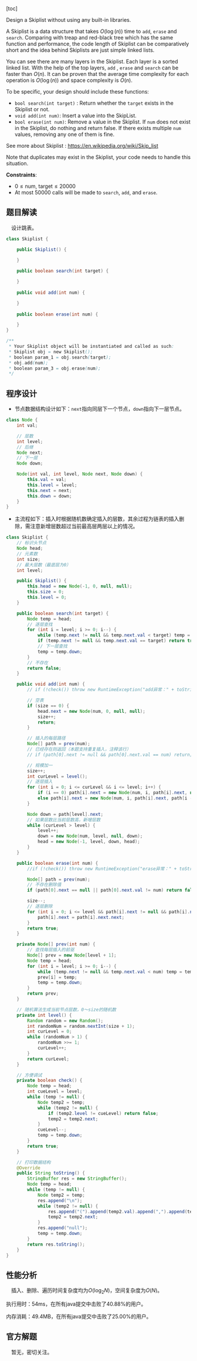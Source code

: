 [toc]

Design a Skiplist without using any built-in libraries.

A Skiplist is a data structure that takes $O(\log(n))$ time to `add`, `erase` and `search`. Comparing with treap and red-black tree which has the same function and performance, the code length of Skiplist can be comparatively short and the idea behind Skiplists are just simple linked lists.

You can see there are many layers in the Skiplist. Each layer is a sorted linked list. With the help of the top layers, `add` , `erase` and `search` can be faster than $O(n)$. It can be proven that the average time complexity for each operation is $O(\log(n))$ and space complexity is $O(n)$.

To be specific, your design should include these functions:

* `bool search(int target)` : Return whether the `target` exists in the Skiplist or not.
* `void add(int num)`: Insert a value into the SkipList. 
* `bool erase(int num)`: Remove a value in the Skiplist. If `num` does not exist in the Skiplist, do nothing and return false. If there exists multiple `num` values, removing any one of them is fine.

See more about Skiplist : https://en.wikipedia.org/wiki/Skip_list

Note that duplicates may exist in the Skiplist, your code needs to handle this situation.



**Constraints**:

* $0 \le \text{num, target} \le 20000$
* At most $50000$ calls will be made to `search`, `add`, and `erase`.



## 题目解读

&emsp;设计跳表。

```java
class Skiplist {

    public Skiplist() {

    }
    
    public boolean search(int target) {

    }
    
    public void add(int num) {

    }
    
    public boolean erase(int num) {

    }
}

/**
 * Your Skiplist object will be instantiated and called as such:
 * Skiplist obj = new Skiplist();
 * boolean param_1 = obj.search(target);
 * obj.add(num);
 * boolean param_3 = obj.erase(num);
 */
```

## 程序设计

* 节点数据结构设计如下：`next`指向同层下一个节点，`down`指向下一层节点。

```java
class Node {
    int val;

    // 层数
    int level;
    // 后继
    Node next;
    // 下一层
    Node down;

    Node(int val, int level, Node next, Node down) {
        this.val = val;
        this.level = level;
        this.next = next;
        this.down = down;
    }
}
```

* 主流程如下：插入时根据随机数确定插入的层数，其余过程为链表的插入删除，需注意新增层数超过当前最高层两层以上的情况。

```java
class Skiplist {
    // 标识头节点
    Node head;
    // 元素数
    int size;
    // 最大层数（最底层为0）
    int level;

    public Skiplist() {
        this.head = new Node(-1, 0, null, null);
        this.size = 0;
        this.level = 0;
    }

    public boolean search(int target) {
        Node temp = head;
        // 逐层查找
        for (int i = level; i >= 0; i--) {
            while (temp.next != null && temp.next.val < target) temp = temp.next;
            if (temp.next != null && temp.next.val == target) return true;
            // 下一层查找
            temp = temp.down;
        }
        // 不存在
        return false;
    }

    public void add(int num) {
        // if (!check()) throw new RuntimeException("add异常：" + toString());

        // 空表
        if (size == 0) {
            head.next = new Node(num, 0, null, null);
            size++;
            return;
        }

        // 插入的每层路径
        Node[] path = prev(num);
        // 已经存在则返回（本题支持重复插入，注释该行）
        // if (path[0].next != null && path[0].next.val == num) return;

        // 规模加一
        size++;
        int curLevel = level();
        // 逐层插入
        for (int i = 0; i <= curLevel && i <= level; i++) {
            if (i == 0) path[i].next = new Node(num, i, path[i].next, null);
            else path[i].next = new Node(num, i, path[i].next, path[i - 1].next);
        }

        Node down = path[level].next;
        // 如果层数比当前层数高，新增层数
        while (curLevel > level) {
            level++;
            down = new Node(num, level, null, down);
            head = new Node(-1, level, down, head);
        }
    }

    public boolean erase(int num) {
        //if (!check()) throw new RuntimeException("erase异常：" + toString());

        Node[] path = prev(num);
        // 不存在删除值
        if (path[0].next == null || path[0].next.val != num) return false;

        size--;
        // 逐层删除
        for (int i = 0; i <= level && path[i].next != null && path[i].next.val == num; i++) {
            path[i].next = path[i].next.next;
        }
        return true;
    }

    private Node[] prev(int num) {
        // 查找每层插入的前驱
        Node[] prev = new Node[level + 1];
        Node temp = head;
        for (int i = level; i >= 0; i--) {
            while (temp.next != null && temp.next.val < num) temp = temp.next;
            prev[i] = temp;
            temp = temp.down;
        }
        return prev;
    }

    // 随机算法生成当前节点层数，0～size的随机数
    private int level() {
        Random random = new Random();
        int randomNum = random.nextInt(size + 1);
        int curLevel = 0;
        while (randomNum > 1) {
            randomNum >>= 1;
            curLevel++;
        }
        return curLevel;
    }

    // 方便调试
    private boolean check() {
        Node temp = head;
        int cueLevel = level;
        while (temp != null) {
            Node temp2 = temp;
            while (temp2 != null) {
                if (temp2.level != cueLevel) return false;
                temp2 = temp2.next;
            }
            cueLevel--;
            temp = temp.down;
        }
        return true;
    }

    // 打印数据结构
    @Override
    public String toString() {
        StringBuffer res = new StringBuffer();
        Node temp = head;
        while (temp != null) {
            Node temp2 = temp;
            res.append("\n");
            while (temp2 != null) {
                res.append("(").append(temp2.val).append(",").append(temp2.level).append(") -> ");
                temp2 = temp2.next;
            }
            res.append("null");
            temp = temp.down;
        }
        return res.toString();
    }
}
```

## 性能分析

&emsp;插入、删除、遍历时间复杂度均为$O(\log_2N)$，空间复杂度为$O(N)$。

执行用时：54ms，在所有java提交中击败了40.88%的用户。

内存消耗：49.4MB，在所有java提交中击败了25.00%的用户。

## 官方解题

&emsp;暂无，密切关注。